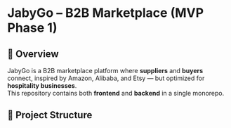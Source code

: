 # JabyGo – B2B Marketplace (MVP Phase 1)

## 📌 Overview
JabyGo is a B2B marketplace platform where **suppliers** and **buyers** connect, inspired by Amazon, Alibaba, and Etsy — but optimized for **hospitality businesses**.  
This repository contains both **frontend** and **backend** in a single monorepo.

## 📂 Project Structure
